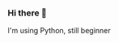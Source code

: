 ### Hi there 👋
I'm using Python, still beginner

<!--
**mekonical22/mekonical22**
I’m currently learn Python
-->
